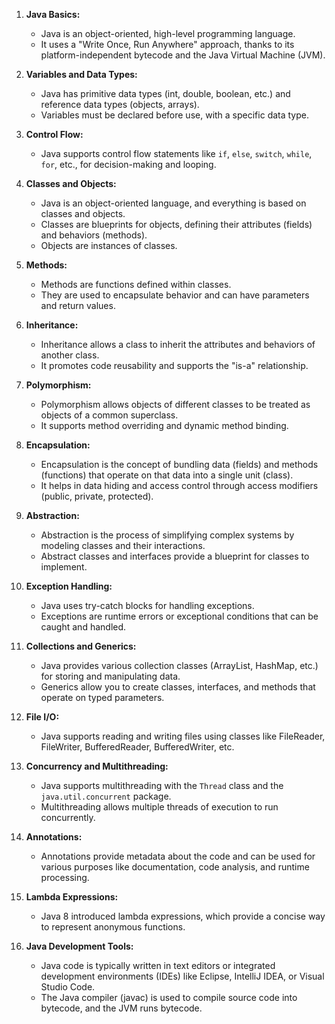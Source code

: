 1. **Java Basics:**
   - Java is an object-oriented, high-level programming language.
   - It uses a "Write Once, Run Anywhere" approach, thanks to its platform-independent bytecode and the Java Virtual Machine (JVM).

2. **Variables and Data Types:**
   - Java has primitive data types (int, double, boolean, etc.) and reference data types (objects, arrays).
   - Variables must be declared before use, with a specific data type.

3. **Control Flow:**
   - Java supports control flow statements like `if`, `else`, `switch`, `while`, `for`, etc., for decision-making and looping.

4. **Classes and Objects:**
   - Java is an object-oriented language, and everything is based on classes and objects.
   - Classes are blueprints for objects, defining their attributes (fields) and behaviors (methods).
   - Objects are instances of classes.

5. **Methods:**
   - Methods are functions defined within classes.
   - They are used to encapsulate behavior and can have parameters and return values.

6. **Inheritance:**
   - Inheritance allows a class to inherit the attributes and behaviors of another class.
   - It promotes code reusability and supports the "is-a" relationship.

7. **Polymorphism:**
   - Polymorphism allows objects of different classes to be treated as objects of a common superclass.
   - It supports method overriding and dynamic method binding.

8. **Encapsulation:**
   - Encapsulation is the concept of bundling data (fields) and methods (functions) that operate on that data into a single unit (class).
   - It helps in data hiding and access control through access modifiers (public, private, protected).

9. **Abstraction:**
   - Abstraction is the process of simplifying complex systems by modeling classes and their interactions.
   - Abstract classes and interfaces provide a blueprint for classes to implement.

10. **Exception Handling:**
    - Java uses try-catch blocks for handling exceptions.
    - Exceptions are runtime errors or exceptional conditions that can be caught and handled.

11. **Collections and Generics:**
    - Java provides various collection classes (ArrayList, HashMap, etc.) for storing and manipulating data.
    - Generics allow you to create classes, interfaces, and methods that operate on typed parameters.

12. **File I/O:**
    - Java supports reading and writing files using classes like FileReader, FileWriter, BufferedReader, BufferedWriter, etc.

13. **Concurrency and Multithreading:**
    - Java supports multithreading with the `Thread` class and the `java.util.concurrent` package.
    - Multithreading allows multiple threads of execution to run concurrently.

14. **Annotations:**
    - Annotations provide metadata about the code and can be used for various purposes like documentation, code analysis, and runtime processing.

15. **Lambda Expressions:**
    - Java 8 introduced lambda expressions, which provide a concise way to represent anonymous functions.

16. **Java Development Tools:**
    - Java code is typically written in text editors or integrated development environments (IDEs) like Eclipse, IntelliJ IDEA, or Visual Studio Code.
    - The Java compiler (javac) is used to compile source code into bytecode, and the JVM runs bytecode.
